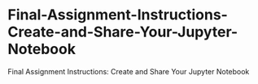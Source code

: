 # Final-Assignment-Instructions-Create-and-Share-Your-Jupyter-Notebook
Final Assignment Instructions: Create and Share Your Jupyter Notebook
